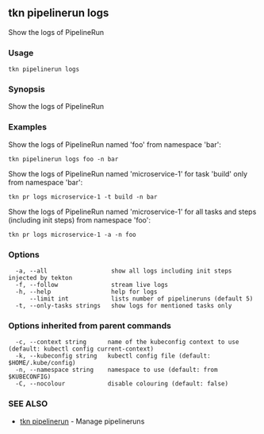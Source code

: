 ## tkn pipelinerun logs

Show the logs of PipelineRun

### Usage

```
tkn pipelinerun logs
```

### Synopsis

Show the logs of PipelineRun

### Examples

Show the logs of PipelineRun named 'foo' from namespace 'bar':

    tkn pipelinerun logs foo -n bar

Show the logs of PipelineRun named 'microservice-1' for task 'build' only from namespace 'bar':

    tkn pr logs microservice-1 -t build -n bar

Show the logs of PipelineRun named 'microservice-1' for all tasks and steps (including init steps) from namespace 'foo':

    tkn pr logs microservice-1 -a -n foo
   

### Options

```
  -a, --all                  show all logs including init steps injected by tekton
  -f, --follow               stream live logs
  -h, --help                 help for logs
      --limit int            lists number of pipelineruns (default 5)
  -t, --only-tasks strings   show logs for mentioned tasks only
```

### Options inherited from parent commands

```
  -c, --context string      name of the kubeconfig context to use (default: kubectl config current-context)
  -k, --kubeconfig string   kubectl config file (default: $HOME/.kube/config)
  -n, --namespace string    namespace to use (default: from $KUBECONFIG)
  -C, --nocolour            disable colouring (default: false)
```

### SEE ALSO

* [tkn pipelinerun](tkn_pipelinerun.md)	 - Manage pipelineruns

